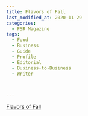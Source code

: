 ```yaml
---
title: Flavors of Fall
last_modified_at: 2020-11-29
categories:
  - FSR Magazine
tags:
  - Food
  - Business
  - Guide
  - Profile
  - Editorial 
  - Business-to-Business
  - Writer



---
```




[Flavors of Fall](http://www.omagdigital.com/publication/?i=609879&ver=html5&p=62)
